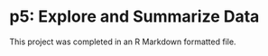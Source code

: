 <h1>p5: Explore and Summarize Data</h1>

This project was completed in an R Markdown formatted file.
